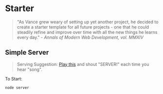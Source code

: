 Starter
=======

>"As Vance grew weary of setting up yet another project, he decided to create a starter template for all future projects - one that he could steadily refine and improve over time  with all the new things he learns every day." - *Annals of Modern Web Development, vol. MMXIV*

## Simple Server

> Serving Suggestion: [Play this](https://www.youtube.com/watch?v=GyAJ4V06izg&feature=kp) and shout "SERVER!" each time you hear "song".

To Start:

`node server`